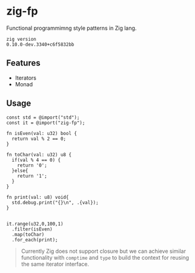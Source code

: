 # zig-fp

Functional programmimng style patterns in Zig lang.

```
zig version
0.10.0-dev.3340+c6f5832bb
```

## Features

- Iterators
- Monad

## Usage

```zig
const std = @import("std");
const it = @import("zig-fp");

fn isEven(val: u32) bool {
  return val % 2 == 0;
}

fn toChar(val: u32) u8 {
  if(val % 4 == 0) {
    return '0';
  }else{
    return '1';
  }
}

fn print(val: u8) void{
  std.debug.print("{}\n", .{val});
}


it.range(u32,0,100,1)
  .filter(isEven)
  .map(toChar)
  .for_each(print);
```

> Currently Zig does not support closure but we can achieve similar functionality with `comptime` and `type` to build the context for reusing the same iterator interface.
